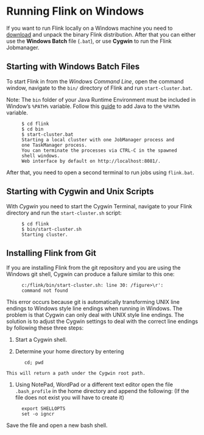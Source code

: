 

# Running Flink on Windows

If you want to run Flink locally on a Windows machine you need to [download](http://flink.apache.org/downloads.html) and unpack the binary Flink distribution. After that you can either use the **Windows Batch** file (`.bat`), or use **Cygwin** to run the Flink Jobmanager.

## Starting with Windows Batch Files

To start Flink in from the _Windows Command Line_, open the command window, navigate to the `bin/` directory of Flink and run `start-cluster.bat`.

Note: The `bin` folder of your Java Runtime Environment must be included in Window’s `%PATH%` variable. Follow this [guide](http://www.java.com/en/download/help/path.xml) to add Java to the `%PATH%` variable.

<figure class="highlight">

```
$ cd flink
$ cd bin
$ start-cluster.bat
Starting a local cluster with one JobManager process and one TaskManager process.
You can terminate the processes via CTRL-C in the spawned shell windows.
Web interface by default on http://localhost:8081/.
```

</figure>

After that, you need to open a second terminal to run jobs using `flink.bat`.

## Starting with Cygwin and Unix Scripts

With _Cygwin_ you need to start the Cygwin Terminal, navigate to your Flink directory and run the `start-cluster.sh` script:

<figure class="highlight">

```
$ cd flink
$ bin/start-cluster.sh
Starting cluster.
```

</figure>

## Installing Flink from Git

If you are installing Flink from the git repository and you are using the Windows git shell, Cygwin can produce a failure similar to this one:

<figure class="highlight">

```
c:/flink/bin/start-cluster.sh: line 30: /figure>\r': command not found
```

</figure>

This error occurs because git is automatically transforming UNIX line endings to Windows style line endings when running in Windows. The problem is that Cygwin can only deal with UNIX style line endings. The solution is to adjust the Cygwin settings to deal with the correct line endings by following these three steps:

1.  Start a Cygwin shell.

2.  Determine your home directory by entering

<figure class="highlight">

```
 cd; pwd 
```

</figure>

```
This will return a path under the Cygwin root path. 
```

1.  Using NotePad, WordPad or a different text editor open the file `.bash_profile` in the home directory and append the following: (If the file does not exist you will have to create it)

<figure class="highlight">

```
export SHELLOPTS
set -o igncr
```

</figure>

Save the file and open a new bash shell.


